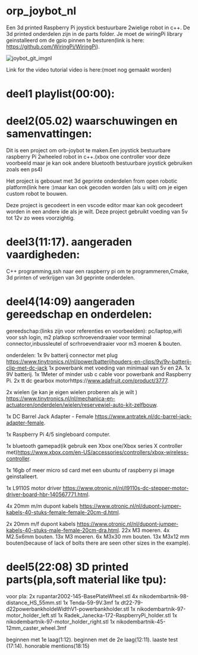 # orp_joybot_nl
Een 3d printed Raspberry Pi joystick bestuurbare 2wielige robot in c++.
De 3d printed onderdelen zijn in de parts folder.
Je moet de  wiringPi library geinstalleerd om de gpio pinnen te besturen(link is here: https://github.com/WiringPi/WiringPi).


![joybot_git_imgnl](https://github.com/user-attachments/assets/baf2e0a1-3e66-4c78-910e-bd160bd663fe)

Link for the video tutorial video is here:(moet nog gemaakt worden)
# deel1 playlist(00:00):
# deel2(05.02) waarschuwingen en samenvattingen:
Dit is een project om  orb-joybot te maken.Een joystick bestuurbare raspberry Pi 2wheeled robot in c++.(xbox one controller voor deze voorbeeld maar je kan ook andere bluetooth bestuurbare joystick gebruiken zoals een ps4)


Het project is gebouwt met 3d geprinte onderdelen from open robotic platform(link here :)maar kan ook gecoden worden  (als u wilt) om je eigen custom robot te bouwen.

Deze project is gecodeert in een vscode editor maar kan ook  gecodeert worden  in een andere ide als je wilt. Deze project gebruikt voeding van 5v tot 12v zo wees voorzightig.


# deel3(11:17). aangeraden vaardigheden:
C++ programming,ssh naar een raspberry pi om te programmeren,Cmake,
3d printen of verkrijgen van 3d geprinte onderdelen.

# deel4(14:09) aangeraden gereedschap en onderdelen:

gereedschap:(links zijn voor referenties en voorbeelden):
pc/laptop,wifi voor ssh login,
m2 platkop scrhroevendraaier voor terminal connector,inbussleutel of scrhroevendraaier voor m3 moeren & bouten.

onderdelen:
1x 9v batterij connector met plug https://www.tinytronics.nl/nl/power/batterijhouders-en-clips/9v/9v-batterij-clip-met-dc-jack
1x powerbank met voeding van minimaal van 5v en 2A. 
1x 9V batterij.
1x 1Meter of minder usb c cable voor powerbank and Raspberry Pi.
2x tt dc gearbox motorhttps://www.adafruit.com/product/3777.

2x wielen (je kan je eigen wielen proberen als je wilt ) https://www.tinytronics.nl/nl/mechanica-en-actuatoren/onderdelen/wielen/reservewiel-auto-kit-zelfbouw.
 
 1x DC Barrel Jack Adapter - Female https://www.antratek.nl/dc-barrel-jack-adapter-female.
 
 1x Raspberry Pi 4/5 singleboard computer.
 
 1x bluetooth gamepad(ik gebruik een Xbox one/Xbox series X controller met)https://www.xbox.com/en-US/accessories/controllers/xbox-wireless-controller.
 
 1x 16gb of meer micro sd card met een ubuntu of raspberry pi image geinstalleert.
 
 1x L9110S motor driver https://www.otronic.nl/nl/l9110s-dc-stepper-motor-driver-board-hbr-140567771.html.
 
 4x 20mm m/m dupont kabels https://www.otronic.nl/nl/dupont-jumper-kabels-40-stuks-female-female-20cm-d.html.
 
 2x 20mm m/f dupont kabels https://www.otronic.nl/nl/dupont-jumper-kabels-40-stuks-male-female-20cm-dra.html.
 22x M3 moeren.
 4x M2.5x6mm bouten.
 13x M3 moeren.
 6x M3x30 mm bouten.
 13x M3x12 mm bouten(because of lack of bolts there are seen other sizes in the example).
 
# deel5(22:08) 3D printed parts(pla,soft material like tpu):
 
 voor pla:
 2x rupantar2002-145-BasePlateWheel.stl
 4x nikodembartnik-98-distance_HS_55mm.stl
 1x Tenda-59-9V.3mf
 1x dt22-79-d22powerbankholdeWidthV1-powerbankholder.stl
 1x nikodembartnik-97-motor_holder_left.stl
 1x Radek_Janecka-172-RaspberryPi_holder.stl
 1x nikodembartnik-97-motor_holder_right.stl
 1x nikodembartnik-45-12mm_caster_wheel.3mf

beginnen met 1e laag(1:12).
beginnen met de 2e laag(12:11).
laaste test (17:14).
honorable mentions(18:15)

